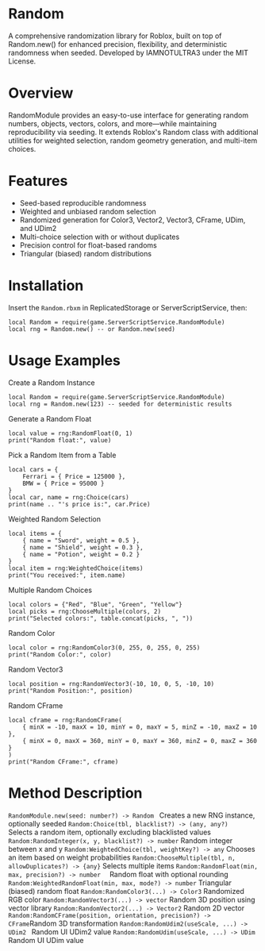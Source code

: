 # Random
A comprehensive randomization library for Roblox, built on top of Random.new() for enhanced precision, flexibility, and deterministic randomness when seeded.
Developed by IAMNOTULTRA3 under the MIT License.

# Overview
RandomModule provides an easy-to-use interface for generating random numbers, objects, vectors, colors, and more—while maintaining reproducibility via seeding.
It extends Roblox's Random class with additional utilities for weighted selection, random geometry generation, and multi-item choices.

# Features
- Seed-based reproducible randomness
- Weighted and unbiased random selection
- Randomized generation for Color3, Vector2, Vector3, CFrame, UDim, and UDim2
- Multi-choice selection with or without duplicates
- Precision control for float-based randoms
- Triangular (biased) random distributions

# Installation
Insert the `Random.rbxm` in ReplicatedStorage or ServerScriptService, then:
```luau
local Random = require(game.ServerScriptService.RandomModule)
local rng = Random.new() -- or Random.new(seed)
```
# Usage Examples
Create a Random Instance
```luau
local Random = require(game.ServerScriptService.RandomModule)
local rng = Random.new(123) -- seeded for deterministic results
```
Generate a Random Float
```luau
local value = rng:RandomFloat(0, 1)
print("Random float:", value)
```
Pick a Random Item from a Table
```luau
local cars = {
	Ferrari = { Price = 125000 },
	BMW = { Price = 95000 }
}
local car, name = rng:Choice(cars)
print(name .. "'s price is:", car.Price)
```
Weighted Random Selection
```luau
local items = {
	{ name = "Sword", weight = 0.5 },
	{ name = "Shield", weight = 0.3 },
	{ name = "Potion", weight = 0.2 }
}
local item = rng:WeightedChoice(items)
print("You received:", item.name)
```
Multiple Random Choices
```luau
local colors = {"Red", "Blue", "Green", "Yellow"}
local picks = rng:ChooseMultiple(colors, 2)
print("Selected colors:", table.concat(picks, ", "))
```
Random Color
```luau
local color = rng:RandomColor3(0, 255, 0, 255, 0, 255)
print("Random Color:", color)
```
Random Vector3
```luau
local position = rng:RandomVector3(-10, 10, 0, 5, -10, 10)
print("Random Position:", position)
```
Random CFrame
```luau
local cframe = rng:RandomCFrame(
	{ minX = -10, maxX = 10, minY = 0, maxY = 5, minZ = -10, maxZ = 10 },
	{ minX = 0, maxX = 360, minY = 0, maxY = 360, minZ = 0, maxZ = 360 }
)
print("Random CFrame:", cframe)
```

# Method	                                                        Description
`RandomModule.new(seed: number?) -> Random `                      Creates a new RNG instance, optionally seeded
`Random:Choice(tbl, blacklist?) -> (any, any?)	`                 Selects a random item, optionally excluding blacklisted values
`Random:RandomInteger(x, y, blacklist?) -> number`                Random integer between x and y
`Random:WeightedChoice(tbl, weightKey?) -> any`                   Chooses an item based on weight probabilities
`Random:ChooseMultiple(tbl, n, allowDuplicates?) -> {any}`        Selects multiple items
`Random:RandomFloat(min, max, precision?) -> number	 `            Random float with optional rounding
`Random:WeightedRandomFloat(min, max, mode?) -> number`           Triangular (biased) random float
`Random:RandomColor3(...) -> Color3`                              Randomized RGB color
`Random:RandomVector3(...) -> vector`                             Random 3D position using vector library
`Random:RandomVector2(...) -> Vector2`                            Random 2D vector
`Random:RandomCFrame(position, orientation, precision?) -> CFrame`Random 3D transformation
`Random:RandomUdim2(useScale, ...) -> UDim2	`                     Random UI UDim2 value
`Random:RandomUdim(useScale, ...) -> UDim	   `                    Random UI UDim value

